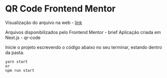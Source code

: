 # QR Code Frontend Mentor

Visualização do arquivo na web - [link](https://635a8b7bee58b2339eab6b71--exquisite-donut-e51225.netlify.app/)

Arquivos disponibilizados pelo Frontend Mentor - brief
Aplicação criada em Next.js - qr-code

Inicie o projeto escrevendo o código abaixo no seu terminar, estando dentro da pasta.

```
yarn start
or
npm run start
```